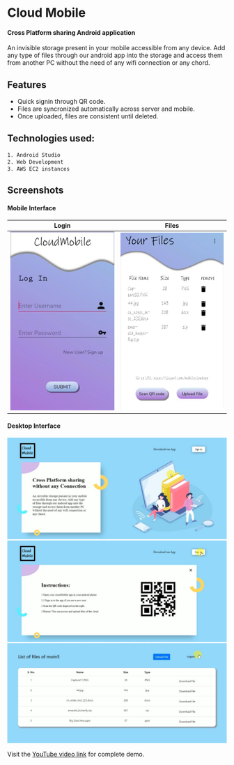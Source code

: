 # Cloud Mobile 

#### Cross Platform sharing Android application

An invisible storage present in your mobile accessible from any device. Add any type of files through our android app into the storage and access them from another PC without the need of any wifi connection or any chord.

## Features
* Quick signin through QR code.
* Files are syncronized automatically across server and mobile.
* Once uploaded, files are consistent until deleted.

## Technologies used: 
    1. Android Studio
    2. Web Development
    3. AWS EC2 instances

## Screenshots

#### Mobile Interface

| Login | Files |
|---------------|---------------|
|<img src="/assets/images/mob1.JPG" title="Mobile Interface" width="300">|<img src="/assets/images/mob2.JPG" title="Mobile Interface" width="300">|

#### Desktop Interface

<img src="/assets/images/desktop1.JPG" title="Desktop Interface" >
<img src="/assets/images/desktop2.JPG" title="Desktop Interface" >
<img src="/assets/images/desktop3.JPG" title="Desktop Interface" >

Visit the [YouTube video link](https://www.youtube.com/watch?v=mGtC-vKEnB0) for complete demo.
